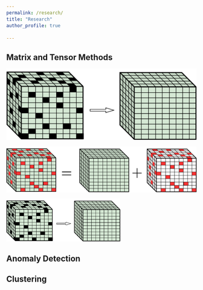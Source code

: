 ```yaml
---
permalink: /research/
title: "Research"
author_profile: true

---
```


## Matrix and Tensor Methods


![imaage](/images/lrtc.png "Tensor Robust PCA")

![Alt text](/images/trpca.png "Tensor Robust PCA")

<img src="/images/lrtc.png"
     alt="Markdown Monster icon"
     width="60%" 
     height="30%">

## Anomaly Detection

## Clustering


